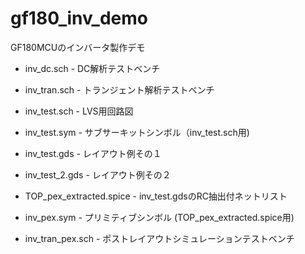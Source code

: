# gf180_inv_demo
GF180MCUのインバータ製作デモ

* inv_dc.sch - DC解析テストベンチ
* inv_tran.sch - トランジェント解析テストベンチ

* inv_test.sch - LVS用回路図
* inv_test.sym - サブサーキットシンボル（inv_test.sch用)

* inv_test.gds - レイアウト例その１
* inv_test_2.gds - レイアウト例その２
* TOP_pex_extracted.spice - inv_test.gdsのRC抽出付ネットリスト

* inv_pex.sym - プリミティブシンボル (TOP_pex_extracted.spice用)
* inv_tran_pex.sch - ポストレイアウトシミュレーションテストベンチ
